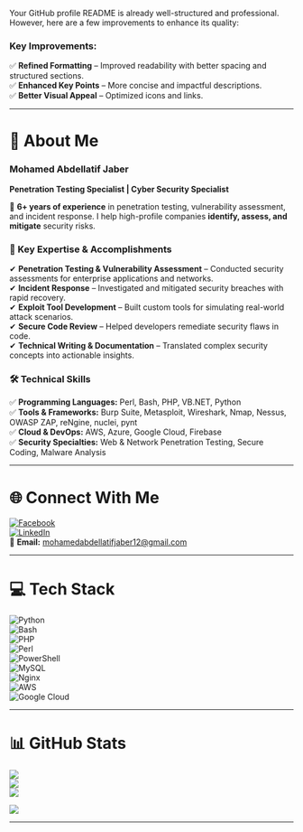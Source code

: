 Your GitHub profile README is already well-structured and professional. However, here are a few improvements to enhance its quality:  

### **Key Improvements:**  
✅ **Refined Formatting** – Improved readability with better spacing and structured sections.  
✅ **Enhanced Key Points** – More concise and impactful descriptions.  
✅ **Better Visual Appeal** – Optimized icons and links.  

---

# **💫 About Me**  
### **Mohamed Abdellatif Jaber**  
**Penetration Testing Specialist | Cyber Security Specialist**  

🚀 **6+ years of experience** in penetration testing, vulnerability assessment, and incident response. I help high-profile companies **identify, assess, and mitigate** security risks.  

### **🔹 Key Expertise & Accomplishments**  
✔ **Penetration Testing & Vulnerability Assessment** – Conducted security assessments for enterprise applications and networks.  
✔ **Incident Response** – Investigated and mitigated security breaches with rapid recovery.  
✔ **Exploit Tool Development** – Built custom tools for simulating real-world attack scenarios.  
✔ **Secure Code Review** – Helped developers remediate security flaws in code.  
✔ **Technical Writing & Documentation** – Translated complex security concepts into actionable insights.  

### **🛠 Technical Skills**  
✅ **Programming Languages:** Perl, Bash, PHP, VB.NET, Python  
✅ **Tools & Frameworks:** Burp Suite, Metasploit, Wireshark, Nmap, Nessus, OWASP ZAP, reNgine, nuclei, pynt  
✅ **Cloud & DevOps:** AWS, Azure, Google Cloud, Firebase  
✅ **Security Specialties:** Web & Network Penetration Testing, Secure Coding, Malware Analysis  

---

# **🌐 Connect With Me**  
[![Facebook](https://img.shields.io/badge/Facebook-%231877F2.svg?logo=Facebook&logoColor=white)](https://facebook.com/mrm0hm3d)  
[![LinkedIn](https://img.shields.io/badge/LinkedIn-%230077B5.svg?logo=linkedin&logoColor=white)](https://linkedin.com/in/golden-security)  
📧 **Email:** [mohamedabdellatifjaber12@gmail.com](mailto:mohamedabdellatifjaber12@gmail.com)  

---

# **💻 Tech Stack**  
![Python](https://img.shields.io/badge/python-3670A0?style=for-the-badge&logo=python&logoColor=ffdd54)  
![Bash](https://img.shields.io/badge/bash_script-%23121011.svg?style=for-the-badge&logo=gnu-bash&logoColor=white)  
![PHP](https://img.shields.io/badge/php-%23777BB4.svg?style=for-the-badge&logo=php&logoColor=white)  
![Perl](https://img.shields.io/badge/perl-%2339457E.svg?style=for-the-badge&logo=perl&logoColor=white)  
![PowerShell](https://img.shields.io/badge/PowerShell-%235391FE.svg?style=for-the-badge&logo=powershell&logoColor=white)  
![MySQL](https://img.shields.io/badge/mysql-4479A1.svg?style=for-the-badge&logo=mysql&logoColor=white)  
![Nginx](https://img.shields.io/badge/nginx-%23009639.svg?style=for-the-badge&logo=nginx&logoColor=white)  
![AWS](https://img.shields.io/badge/AWS-%23FF9900.svg?style=for-the-badge&logo=amazon-aws&logoColor=white)  
![Google Cloud](https://img.shields.io/badge/GoogleCloud-%234285F4.svg?style=for-the-badge&logo=google-cloud&logoColor=white)  

---

# **📊 GitHub Stats**  
![](https://github-readme-stats.vercel.app/api?username=Golden-Secure&theme=great-gatsby&hide_border=false&include_all_commits=false&count_private=false)  
![](https://github-readme-streak-stats.herokuapp.com/?user=Golden-Secure&theme=great-gatsby&hide_border=false)  
![](https://github-readme-stats.vercel.app/api/top-langs/?username=Golden-Secure&theme=great-gatsby&hide_border=false&include_all_commits=false&count_private=false&layout=compact)  

[![](https://visitcount.itsvg.in/api?id=Golden-Secure&icon=0&color=0)](https://visitcount.itsvg.in)  

---

